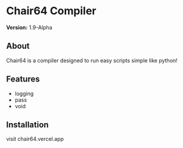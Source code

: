 # Chair64 Compiler

**Version:** 1.9-Alpha

## About

Chair64 is a compiler designed to run easy scripts simple like python!

## Features

- logging
- pass
- void

## Installation

visit chair64.vercel.app
